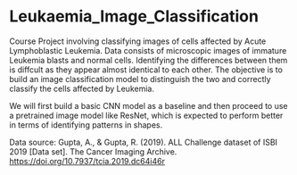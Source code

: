 # Leukaemia_Image_Classification

Course Project involving classifying images of cells affected by Acute Lymphoblastic Leukemia. 
Data consists of microscopic images of immature Leukemia blasts and normal cells. 
Identifying the differences between them is diffcult as they appear almost identical to each other.
The objective is to build an image classification model to distinguish the two and correctly classify the cells affected by Leukemia.

We will first build a basic CNN model as a baseline and then proceed to use a pretrained image model like ResNet, which is expected to perform better in terms of identifying patterns in shapes.

Data source: Gupta, A., & Gupta, R. (2019). ALL Challenge dataset of ISBI 2019 [Data set]. The Cancer Imaging Archive. https://doi.org/10.7937/tcia.2019.dc64i46r

